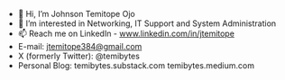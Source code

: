 - 👋 Hi, I’m Johnson Temitope Ojo
- 👀 I’m interested in Networking, IT Support and System Administration
- 📫 Reach me on LinkedIn - www.linkedin.com/in/jtemitope
- E-mail: jtemitope384@gmail.com
- X (formerly Twitter): @temibytes
- Personal Blog: temibytes.substack.com    temibytes.medium.com
<!---
jtemitope/jtemitope is a ✨ special ✨ repository because its `README.md` (this file) appears on your GitHub profile.
You can click the Preview link to take a look at your changes.
--->

